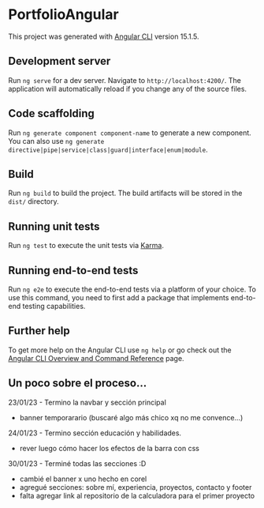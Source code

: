 
# PortfolioAngular

This project was generated with [Angular CLI](https://github.com/angular/angular-cli) version 15.1.5.

## Development server

Run `ng serve` for a dev server. Navigate to `http://localhost:4200/`. The application will automatically reload if you change any of the source files.

## Code scaffolding

Run `ng generate component component-name` to generate a new component. You can also use `ng generate directive|pipe|service|class|guard|interface|enum|module`.

## Build

Run `ng build` to build the project. The build artifacts will be stored in the `dist/` directory.

## Running unit tests

Run `ng test` to execute the unit tests via [Karma](https://karma-runner.github.io).

## Running end-to-end tests

Run `ng e2e` to execute the end-to-end tests via a platform of your choice. To use this command, you need to first add a package that implements end-to-end testing capabilities.

## Further help

To get more help on the Angular CLI use `ng help` or go check out the [Angular CLI Overview and Command Reference](https://angular.io/cli) page.

## Un poco sobre el proceso...
23/01/23 - Termino la navbar y sección principal
 - banner temporarario (buscaré algo más chico xq no me convence...)

24/01/23 - Termino sección educación y habilidades.
 - rever luego cómo hacer los efectos de la barra con css

30/01/23 - Terminé todas las secciones :D
 - cambié el banner x uno hecho en corel
 - agregué secciones: sobre mí, experiencia, proyectos, contacto y footer
 - falta agregar link al repositorio de la calculadora para el primer proyecto